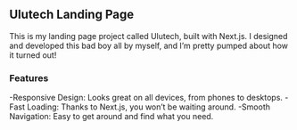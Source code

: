## Ulutech Landing Page

This is my landing page project called Ulutech, built with Next.js. I designed and developed this bad boy all by myself, and I’m pretty pumped about how it turned out!



### Features

-Responsive Design: Looks great on all devices, from phones to desktops.
-Fast Loading: Thanks to Next.js, you won’t be waiting around.
-Smooth Navigation: Easy to get around and find what you need.
